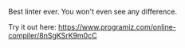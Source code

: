 Best linter ever. You won't even see any difference. 

Try it out here: 
https://www.programiz.com/online-compiler/8nSgKSrK9m0cC
